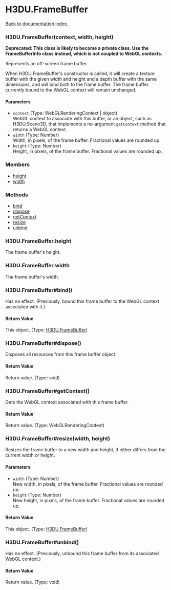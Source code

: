 # H3DU.FrameBuffer

[Back to documentation index.](index.md)

### H3DU.FrameBuffer(context, width, height) <a id='H3DU.FrameBuffer'></a>

<b>Deprecated: This class is likely to become a private class.
Use the FrameBufferInfo class instead, which is not coupled to WebGL
contexts.</b>

Represents an off-screen frame buffer.

When H3DU.FrameBuffer's
constructor is called, it will create a texture buffer with the given
width and height and a depth buffer with the same dimensions,
and will bind both to the frame buffer. The frame buffer currently
bound to the WebGL context will remain unchanged.

#### Parameters

* `context` (Type: WebGLRenderingContext | object)<br>
    WebGL context to associate with this buffer, or an object, such as H3DU.Scene3D, that implements a no-argument <code>getContext</code> method that returns a WebGL context.
* `width` (Type: Number)<br>
    Width, in pixels, of the frame buffer. Fractional values are rounded up.
* `height` (Type: Number)<br>
    Height, in pixels, of the frame buffer. Fractional values are rounded up.

### Members

* [height](#H3DU.FrameBuffer.height)
* [width](#H3DU.FrameBuffer.width)

### Methods

* [bind](#H3DU.FrameBuffer_H3DU.FrameBuffer_bind)
* [dispose](#H3DU.FrameBuffer_H3DU.FrameBuffer_dispose)
* [getContext](#H3DU.FrameBuffer_H3DU.FrameBuffer_getContext)
* [resize](#H3DU.FrameBuffer_H3DU.FrameBuffer_resize)
* [unbind](#H3DU.FrameBuffer_H3DU.FrameBuffer_unbind)

### H3DU.FrameBuffer.height <a id='H3DU.FrameBuffer.height'></a>

The frame buffer's height.

### H3DU.FrameBuffer.width <a id='H3DU.FrameBuffer.width'></a>

The frame buffer's width.

### H3DU.FrameBuffer#bind() <a id='H3DU.FrameBuffer_H3DU.FrameBuffer_bind'></a>

Has no effect. (Previously, bound this frame buffer to the WebGL context associated with
it.)

#### Return Value

This object. (Type: <a href="H3DU.FrameBuffer.md">H3DU.FrameBuffer</a>)

### H3DU.FrameBuffer#dispose() <a id='H3DU.FrameBuffer_H3DU.FrameBuffer_dispose'></a>

Disposes all resources from this frame buffer object.

#### Return Value

Return value. (Type: void)

### H3DU.FrameBuffer#getContext() <a id='H3DU.FrameBuffer_H3DU.FrameBuffer_getContext'></a>

Gets the WebGL context associated with this frame buffer.

#### Return Value

Return value. (Type: WebGLRenderingContext)

### H3DU.FrameBuffer#resize(width, height) <a id='H3DU.FrameBuffer_H3DU.FrameBuffer_resize'></a>

Resizes the frame buffer to a new width and height,
if either differs from the current width or height.

#### Parameters

* `width` (Type: Number)<br>
    New width, in pixels, of the frame buffer. Fractional values are rounded up.
* `height` (Type: Number)<br>
    New height, in pixels, of the frame buffer. Fractional values are rounded up.

#### Return Value

This object. (Type: <a href="H3DU.FrameBuffer.md">H3DU.FrameBuffer</a>)

### H3DU.FrameBuffer#unbind() <a id='H3DU.FrameBuffer_H3DU.FrameBuffer_unbind'></a>

Has no effect. (Previously, unbound this frame buffer from its associated WebGL context.)

#### Return Value

Return value. (Type: void)
